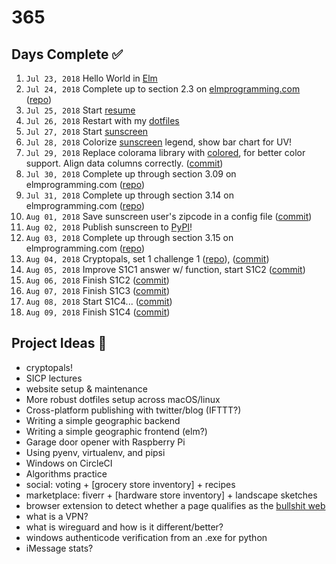 # 365

## Days Complete ✅
001. `Jul 23, 2018` Hello World in [Elm](http://elm-lang.org/)
002. `Jul 24, 2018` Complete up to section 2.3 on [elmprogramming.com](https://elmprogramming.com) ([repo](https://github.com/jmillxyz/elmprogramming.com))
003. `Jul 25, 2018` Start [resume](https://gitlab.com/jmillxyz/resume)
004. `Jul 26, 2018` Restart with my [dotfiles](https://github.com/jmillxyz/dotfiles)
005. `Jul 27, 2018` Start [sunscreen](https://github.com/jmillxyz/sunscreen)
006. `Jul 28, 2018` Colorize [sunscreen](https://github.com/jmillxyz/sunscreen) legend, show bar chart for UV!
007. `Jul 29, 2018` Replace colorama library with [colored](https://pypi.org/project/colored/), for better color support.  Align data columns correctly. ([commit](https://github.com/jmillxyz/sunscreen/commit/858454c7528b1f7cf8f1b1fb138370953ed06005))
008. `Jul 30, 2018` Complete up through section 3.09 on elmprogramming.com ([repo](https://github.com/jmillxyz/elmprogramming.com))
009. `Jul 31, 2018` Complete up through section 3.14 on elmprogramming.com ([repo](https://github.com/jmillxyz/elmprogramming.com))
010. `Aug 01, 2018` Save sunscreen user's zipcode in a config file ([commit](https://github.com/jmillxyz/sunscreen/commit/db1e35cc74487e3c82313581b02d06ad3f888071))
011. `Aug 02, 2018` Publish sunscreen to [PyPI](https://pypi.org/project/sunscreen/)!
012. `Aug 03, 2018` Complete up through section 3.15 on elmprogramming.com ([repo](https://github.com/jmillxyz/elmprogramming.com))
013. `Aug 04, 2018` Cryptopals, set 1 challenge 1 ([repo](https://github.com/jmillxyz/cryptopals)), ([commit](https://github.com/jmillxyz/cryptopals/commit/289aa69db1846c85a4f5862c08a8c9053688c127))
014. `Aug 05, 2018` Improve S1C1 answer w/ function, start S1C2 ([commit](https://github.com/jmillxyz/cryptopals/commit/78341e369c8a32c670d599dc810bf8090e988a2f))
015. `Aug 06, 2018` Finish S1C2 ([commit](https://github.com/jmillxyz/cryptopals/commit/6b0616a42063659c93e197c74c5cbf2e67307a4b))
016. `Aug 07, 2018` Finish S1C3 ([commit](https://github.com/jmillxyz/cryptopals/commit/d5330b4a1db55e645c6c668e6382100374a69a1a))
017. `Aug 08, 2018` Start S1C4... ([commit](https://github.com/jmillxyz/cryptopals/commit/8baba9e177c34159ea51500716bc8ae405edf638))
018. `Aug 09, 2018` Finish S1C4 ([commit](https://github.com/jmillxyz/cryptopals/commit/10d1d285e7a9cf56a1ee24396831edbc0621e941))

## Project Ideas 🤔
- cryptopals!
- SICP lectures
- website setup & maintenance
- More robust dotfiles setup across macOS/linux
- Cross-platform publishing with twitter/blog (IFTTT?)
- Writing a simple geographic backend
- Writing a simple geographic frontend (elm?)
- Garage door opener with Raspberry Pi
- Using pyenv, virtualenv, and pipsi
- Windows on CircleCI
- Algorithms practice
- social: voting + [grocery store inventory] + recipes
- marketplace: fiverr + [hardware store inventory] + landscape sketches
- browser extension to detect whether a page qualifies as the [bullshit
  web](https://pxlnv.com/blog/bullshit-web/)
- what is a VPN?
- what is wireguard and how is it different/better?
- windows authenticode verification from an .exe for python
- iMessage stats?
